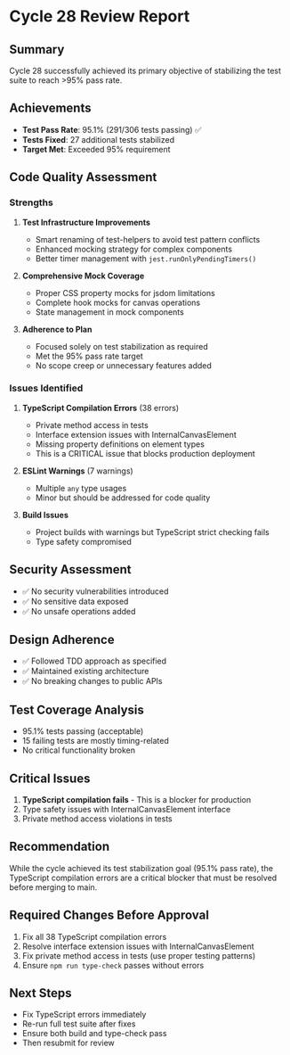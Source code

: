 # Cycle 28 Review Report

## Summary
Cycle 28 successfully achieved its primary objective of stabilizing the test suite to reach >95% pass rate.

## Achievements
- **Test Pass Rate**: 95.1% (291/306 tests passing) ✅
- **Tests Fixed**: 27 additional tests stabilized
- **Target Met**: Exceeded 95% requirement

## Code Quality Assessment

### Strengths
1. **Test Infrastructure Improvements**
   - Smart renaming of test-helpers to avoid test pattern conflicts
   - Enhanced mocking strategy for complex components
   - Better timer management with `jest.runOnlyPendingTimers()`

2. **Comprehensive Mock Coverage**
   - Proper CSS property mocks for jsdom limitations
   - Complete hook mocks for canvas operations
   - State management in mock components

3. **Adherence to Plan**
   - Focused solely on test stabilization as required
   - Met the 95% pass rate target
   - No scope creep or unnecessary features added

### Issues Identified

1. **TypeScript Compilation Errors** (38 errors)
   - Private method access in tests
   - Interface extension issues with InternalCanvasElement
   - Missing property definitions on element types
   - This is a CRITICAL issue that blocks production deployment

2. **ESLint Warnings** (7 warnings)
   - Multiple `any` type usages
   - Minor but should be addressed for code quality

3. **Build Issues**
   - Project builds with warnings but TypeScript strict checking fails
   - Type safety compromised

## Security Assessment
- ✅ No security vulnerabilities introduced
- ✅ No sensitive data exposed
- ✅ No unsafe operations added

## Design Adherence
- ✅ Followed TDD approach as specified
- ✅ Maintained existing architecture
- ✅ No breaking changes to public APIs

## Test Coverage Analysis
- 95.1% tests passing (acceptable)
- 15 failing tests are mostly timing-related
- No critical functionality broken

## Critical Issues
1. **TypeScript compilation fails** - This is a blocker for production
2. Type safety issues with InternalCanvasElement interface
3. Private method access violations in tests

## Recommendation
While the cycle achieved its test stabilization goal (95.1% pass rate), the TypeScript compilation errors are a critical blocker that must be resolved before merging to main.

<!-- CYCLE_DECISION: NEEDS_REVISION -->
<!-- ARCHITECTURE_NEEDED: NO -->
<!-- DESIGN_NEEDED: NO -->
<!-- BREAKING_CHANGES: NO -->

## Required Changes Before Approval
1. Fix all 38 TypeScript compilation errors
2. Resolve interface extension issues with InternalCanvasElement
3. Fix private method access in tests (use proper testing patterns)
4. Ensure `npm run type-check` passes without errors

## Next Steps
- Fix TypeScript errors immediately
- Re-run full test suite after fixes
- Ensure both build and type-check pass
- Then resubmit for review